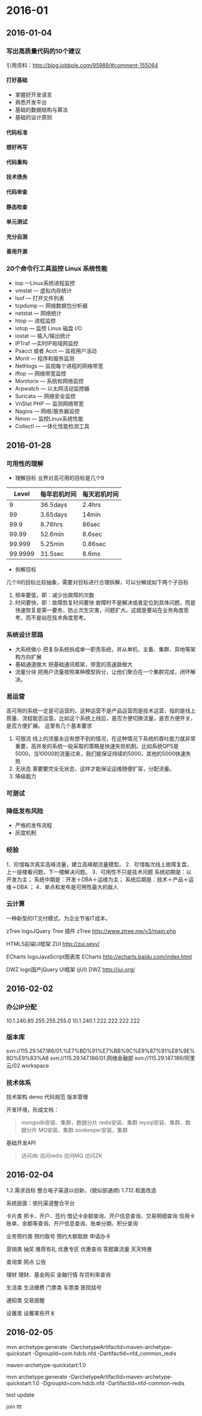 # 2016-01
## 2016-01-04
### 写出高质量代码的10个建议
引用资料：http://blog.jobbole.com/95989/#comment-155064
#### 打好基础
- 掌握好开发语言
- 熟悉开发平台
- 基础的数据结构与算法
- 基础的设计原则

#### 代码标准
#### 想好再写
#### 代码重构
#### 技术债务
#### 代码审查
#### 静态检查    
#### 单元测试
#### 充分自测
#### 善用开源

### 20个命令行工具监控 Linux 系统性能
- top —Linux系统进程监控
- vmstat — 虚拟内存统计
- lsof — 打开文件列表
- tcpdump — 网络数据包分析器
- netstat — 网络统计
- htop — 进程监控
- iotop — 监控 Linux 磁盘 I/O
- iostat — 输入/输出统计
- IPTraf —实时IP局域网监控
- Psacct 或者 Acct — 监视用户活动
- Monit — 程序和服务监测
- NetHogs — 监视每个进程的网络带宽
- iftop — 网络带宽监控
- Monitorix — 系统和网络监控
- Arpwatch — 以太网活动监控器
- Suricata — 网络安全监控
- VnStat PHP — 监测网络带宽
- Nagios — 网络/服务器监控
- Nmon — 监控Linux系统性能
- Collectl — 一体化性能检测工具

## 2016-01-28
### 可用性的理解

- 理解目标
业界对高可用的目标是几个9

| Level         | 每年岩机时间    | 每天岩机时间     |
| ------------- | --------------- | ---------------- |
| 9             | 36.5days        | 2.4hrs           |
| 99            | 3.65days        | 14min            |
| 99.9          | 8.76hrs         | 86sec            |
| 99.99         | 52.6min         | 8.6sec           |
| 99.999        | 5.25min         | 0.86sec          |
| 99.9999       | 31.5sec         | 8.6ms            |

- 拆解目标

几个9的目标比较抽象，需要对目标进行合理拆解，可以分解成如下两个子目标

1. 频率要低，即：减少出故障的次数
2. 时间要快，即：故障恢复时间要快
故障时不是解决或者定位到具体问题，而是快速恢复是第一要务，防止次生灾害，问题扩大。这就是要站在业务角度思考，而不是站在技术角度思考。

### 系统设计思路
- 大系统做小
把复杂系统拆成单一职责系统，并从单机、主备、集群、异地等架构方向扩展
- 基础通道做大
把基础通讯框架，带宽的高速路做大
- 流量分块
把用户流量按照某种模型拆分，让他们聚合在一个集群完成，闭环解决。

### 易运营
高可用的系统一定是可运营的，这种运营不是产品运营而是技术运营，指的是线上质量、流程能否运营。比如这个系统上线后，是否方便切换流量，是否方便开关，是否方便扩展。
这里有几个基本要求
1. 可限流
线上的流量永远有想不到的情况，在这种情况下系统的吞吐能力就非常重要，高并发的系统一般采取的策略是快速失败机制。比如系统QPS是5000，当10000的流量过来，我们能保证持续的5000，其他的5000快速失败
2. 无状态
需要要完全无状态，这样才能保证运维随便扩容，分配流量。
3. 降级能力

### 可测试 

### 降低发布风险
- 严格的发布流程
- 灰度机制


### 经验
1．珍惜每次真实高峰流量，建立高峰期流量模型。
2．珍惜每次线上故障复盘，上一层楼看问题，下一楼解决问题。
3．可用性不只是技术问题 
系统初期是：以开发为主；
系统中期是：开发＋DBA＋运维为主；
系统后期是：技术＋产品＋运维＋DBA ；
4．单点和发布是可用性最大的敌人


### 云计算
一种新型的IT交付模式，为企业节省IT成本，



zTree logoJQuery Tree 插件 zTree
http://www.ztree.me/v3/main.php

HTML5前端UI框架 ZUI
http://zui.sexy/

ECharts logoJavaScript图表库 ECharts
http://echarts.baidu.com/index.html

DWZ logo国产jQuery UI框架 (jUI) DWZ
http://jui.org/



## 2016-02-02
### 办公IP分配
10.1.240.85
255.255.255.0
10.1.240.1
222.222.222.222

### 版本库
svn://115.29.147.186/01.%E7%BD%91%E7%BB%9C%E9%87%91%E8%9E%8D%E9%83%A8
svn://115.29.147.186/01.网络金融部
svn://115.29.147.186/阿里云/02.workspace



### 技术体系
技术架构
demo
代码规范
版本管理

开发环境，形成文档：
> mongodb安装、集群，数据分片
> redis安装、集群
> mysql安装、集群、数据分片
> MQ安装、集群
> zookeeper安装，集群

基础开发API
> 访问db
> 访问redis
> 访问MQ
> 访问ZK


## 2016-02-04

1.2.需求目标
	整合电子渠道以创新，(貌似部通顺)
1.7.12.柜面改造


系统层面：依托渠道整合平台

卡片类
	邦卡、开户、签约
	借记卡余额查询、开户信息查询、交易明细查询
	信用卡账单、余额等查询、开户信息查询、账单分期、积分查询

业务预约类
	预约取号
	预约大额取款
	申请办卡

营销类
	抽奖
	推荐有礼
	优惠专区
	优惠查询
	答题赢流量
	天天特惠

查询类
	网点
	公告

理财
	理财、基金购买
	金融行情
	存贷利率查询

生活类
	生活缴费
	门票类
	车票类
	医院挂号

通知类
	交易提醒

设置类
	设置某些开关


## 2016-02-05

mvn archetype:generate -DarchetypeArtifactId=maven-archetype-quickstart -DgroupId=com.hdcb.nfd -DartifactId=nfd_common_redis

maven-archetype-quickstart:1.0

mvn archetype:generate -DarchetypeArtifactId=maven-archetype-quickstart:1.0 -DgroupId=com.hdcb.nfd -DartifactId=nfd-common-redis


test update


join ttt
